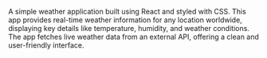 A simple weather application built using React and styled with CSS. This app provides real-time weather information for any location worldwide, displaying key details like temperature, humidity, and weather conditions. The app fetches live weather data from an external API, offering a clean and user-friendly interface.
